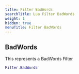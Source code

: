 ```yaml
---
title: Filter BadWords
searchTitle: Lua Filter BadWords
weight: 1
hidden: true
menuTitle: Filter BadWords
---
```

## BadWords

This represents a BadWords Filter
```lua
Filter.BadWords
```